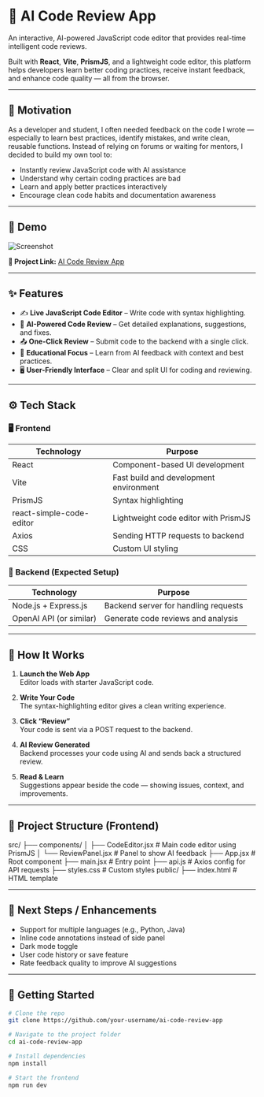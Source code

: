 # 🧠 AI Code Review App

An interactive, AI-powered JavaScript code editor that provides real-time intelligent code reviews.

Built with **React**, **Vite**, **PrismJS**, and a lightweight code editor, this platform helps developers learn better coding practices, receive instant feedback, and enhance code quality — all from the browser.

---

## 🌟 Motivation

As a developer and student, I often needed feedback on the code I wrote — especially to learn best practices, identify mistakes, and write clean, reusable functions. Instead of relying on forums or waiting for mentors, I decided to build my own tool to:

- Instantly review JavaScript code with AI assistance
- Understand why certain coding practices are bad
- Learn and apply better practices interactively
- Encourage clean code habits and documentation awareness

---

## 📸 Demo

![Screenshot](https://github.com/user-attachments/assets/d363bfdc-9bbb-4f31-90a1-a10a5c4fef2a)

**🔗 Project Link:** [AI Code Review App](https://code-reviewer-six-phi.vercel.app/)

---

## ✨ Features

- ✍️ **Live JavaScript Code Editor** – Write code with syntax highlighting.
- 🤖 **AI-Powered Code Review** – Get detailed explanations, suggestions, and fixes.
- 📤 **One-Click Review** – Submit code to the backend with a single click.
- 🧠 **Educational Focus** – Learn from AI feedback with context and best practices.
- 🖥️ **User-Friendly Interface** – Clear and split UI for coding and reviewing.

---

## ⚙️ Tech Stack

### 🖥️ Frontend

| Technology                 | Purpose                                 |
|---------------------------|-----------------------------------------|
| React                     | Component-based UI development          |
| Vite                      | Fast build and development environment  |
| PrismJS                   | Syntax highlighting                     |
| react-simple-code-editor  | Lightweight code editor with PrismJS    |
| Axios                     | Sending HTTP requests to backend        |
| CSS                       | Custom UI styling                       |

### 🧠 Backend (Expected Setup)

| Technology     | Purpose                                |
|----------------|----------------------------------------|
| Node.js + Express.js | Backend server for handling requests |
| OpenAI API (or similar) | Generate code reviews and analysis   |

---

## 🔁 How It Works

1. **Launch the Web App**  
   Editor loads with starter JavaScript code.

2. **Write Your Code**  
   The syntax-highlighting editor gives a clean writing experience.

3. **Click “Review”**  
   Your code is sent via a POST request to the backend.

4. **AI Review Generated**  
   Backend processes your code using AI and sends back a structured review.

5. **Read & Learn**  
   Suggestions appear beside the code — showing issues, context, and improvements.

---

## 📂 Project Structure (Frontend)

src/
├── components/
│ ├── CodeEditor.jsx # Main code editor using PrismJS
│ └── ReviewPanel.jsx # Panel to show AI feedback
├── App.jsx # Root component
├── main.jsx # Entry point
├── api.js # Axios config for API requests
├── styles.css # Custom styles
public/
├── index.html # HTML template


---

## 📌 Next Steps / Enhancements

- Support for multiple languages (e.g., Python, Java)
- Inline code annotations instead of side panel
- Dark mode toggle
- User code history or save feature
- Rate feedback quality to improve AI suggestions

---

## 🚀 Getting Started

```bash
# Clone the repo
git clone https://github.com/your-username/ai-code-review-app

# Navigate to the project folder
cd ai-code-review-app

# Install dependencies
npm install

# Start the frontend
npm run dev
